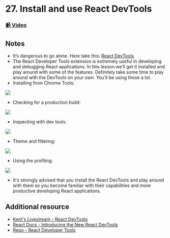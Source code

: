 # 27. Install and use React DevTools

### [📹 Video](https://egghead.io/lessons/egghead-v2-27-install-and-use-react-devtools?pl=a-beginners-guide-to-react-v2-6c4d)

## Notes

* It’s dangerous to go alone. Here take this: [React DevTools](https://chrome.google.com/webstore/detail/react-developer-tools/fmkadmapgofadopljbjfkapdkoienihi?hl=en)
* The React Developer Tools extension is extremely useful in developing and debugging React applications. In this lesson we’ll get it installed and play around with some of the features. Definitely take some time to play around with the DevTools on your own. You’ll be using these a lot.
* Installing from Chrome Tools:

![](https://res.cloudinary.com/dg3gyk0gu/image/upload/v1591296084/transcript-images/react-install-and-use-react-devtools-devtools.jpg)

* Checking for a production build:

![](https://res.cloudinary.com/dg3gyk0gu/image/upload/v1591296082/transcript-images/react-install-and-use-react-devtools-twitter.jpg)

* Inspecting with dev tools:

![](https://res.cloudinary.com/dg3gyk0gu/image/upload/v1591296084/transcript-images/react-install-and-use-react-devtools-devtools2.jpg)

* Theme and filtering:

![](https://res.cloudinary.com/dg3gyk0gu/image/upload/v1591296083/transcript-images/react-install-and-use-react-devtools-filter.jpg)

* Using the profiling:

![](https://res.cloudinary.com/dg3gyk0gu/image/upload/v1591296084/transcript-images/react-install-and-use-react-devtools-profiler.jpg)

* It's strongly advised that you install the React DevTools and play around with them so you become familiar with their capabilities and more productive developing React applications.

## Additional resource

* [Kent's Livestream - React DevTools](https://www.youtube.com/watch?v=DQjMiKEwl_E&feature=youtu.be)
* [React Docs - Introducing the New React DevTools](https://reactjs.org/blog/2019/08/15/new-react-devtools.html)
* [Repo - React Developer Tools](https://github.com/bvaughn/react-devtools)

